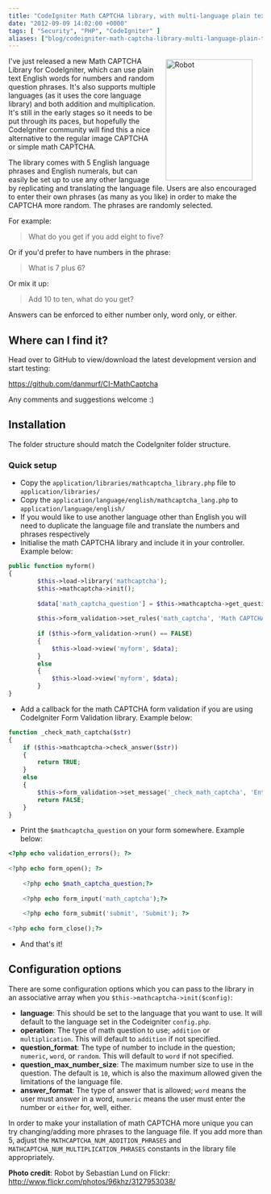 ```yaml
---
title: "CodeIgniter Math CAPTCHA library, with multi-language plain text questions"
date: "2012-09-09 14:02:00 +0000"
tags: [ "Security", "PHP", "CodeIgniter" ]
aliases: ["blog/codeigniter-math-captcha-library-multi-language-plain-text-questions"]
---
```

<a href="http://www.flickr.com/photos/96khz/3127953038/" title="Robot by Sebastianlund, on Flickr"><img src="http://farm4.staticflickr.com/3085/3127953038_e8484f17b8_m.jpg" style="height:240px; width:172px; float:right; margin:5px 20px;" alt="Robot"></a>

I've just released a new Math CAPTCHA Library for CodeIgniter, which can use plain text English words for numbers and random question phrases. It's also supports multiple languages (as it uses the core language library) and both addition and multiplication. It's still in the early stages so it needs to be put through its paces, but hopefully the CodeIgniter community will find this a nice alternative to the regular image CAPTCHA or simple math CAPTCHA.

<!--more-->

The library comes with 5 English language phrases and English numerals, but can easily be set up to use any other language by replicating and translating the language file. Users are also encouraged to enter their own phrases (as many as you like) in order to make the CAPTCHA more random. The phrases are randomly selected. 

For example:

> What do you get if you add eight to five?

Or if you'd prefer to have numbers in the phrase:

> What is 7 plus 6?

Or mix it up:

>  Add 10 to ten, what do you get?

Answers can be enforced to either number only, word only, or either.

## Where can I find it?

Head over to GitHub to view/download the latest development version and start testing: 

<https://github.com/danmurf/CI-MathCaptcha>

Any comments and suggestions welcome :)

## Installation

The folder structure should match the CodeIgniter folder structure.

### Quick setup

*   Copy the `application/libraries/mathcaptcha_library.php` file to `application/libraries/`
*   Copy the `application/language/english/mathcaptcha_lang.php` to `application/language/english/`
*   If you would like to use another language other than English you will need to duplicate the language file and translate the numbers and phrases respectively
*   Initialise the math CAPTCHA library and include it in your controller. Example below:

```php
public function myform()
{
        $this->load->library('mathcaptcha');
        $this->mathcaptcha->init();
            
        $data['math_captcha_question'] = $this->mathcaptcha->get_question();
            
        $this->form_validation->set_rules('math_captcha', 'Math CAPTCHA', 'required|callback__check_math_captcha');
            
        if ($this->form_validation->run() == FALSE)
        {
            $this->load->view('myform', $data);
        }
        else
        {
            $this->load->view('myform', $data);
        }
}
```

*   Add a callback for the math CAPTCHA form validation if you are using CodeIgniter Form Validation library. Example below:

```php   
function _check_math_captcha($str)
{
    if ($this->mathcaptcha->check_answer($str))
    {
        return TRUE;
    }
    else
    {
        $this->form_validation->set_message('_check_math_captcha', 'Enter a valid math captcha response.');
        return FALSE;
    }
}
```

*   Print the `$mathcaptcha_question` on your form somewhere. Example below:

```php
<?php echo validation_errors(); ?>
  
<?php echo form_open(); ?>
  
    <?php echo $math_captcha_question;?>
    
    <?php echo form_input('math_captcha');?>
    
    <?php echo form_submit('submit', 'Submit'); ?>
    
<?php echo form_close();?>
```

*   And that's it!

## Configuration options

There are some configuration options which you can pass to the library in an associative array when you `$this->mathcaptcha->init($config)`:

*   **language**: This should be set to the language that you want to use. It will default to the language set in the Codeigniter `config.php`.
*   **operation**: The type of math question to use; `addition` or `multiplication`. This will default to `addition` if not specified.
*   **question_format**: The type of number to include in the question; `numeric`, `word`, or `random`. This will default to `word` if not specified.
*   **question_max_number_size**: The maximum number size to use in the question. The default is `10`, which is also the maximum allowed given the limitations of the language file.
*   **answer_format**: The type of answer that is allowed; `word` means the user must answer in a word, `numeric` means the user must enter the number or `either` for, well, either.

In order to make your installation of math CAPTCHA more unique you can try changing/adding more phrases to the language file. If you add more than 5, adjust the `MATHCAPTCHA_NUM_ADDITION_PHRASES` and `MATHCAPTCHA_NUM_MULTIPLICATION_PHRASES` constants in the library file appropriately.

**Photo credit**: Robot by Sebastian Lund on Flickr: <http://www.flickr.com/photos/96khz/3127953038/>